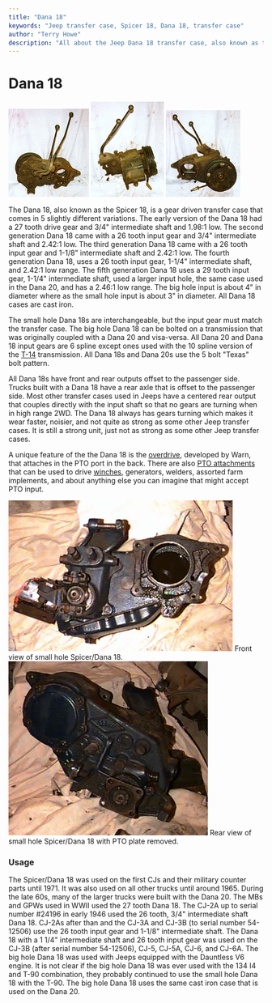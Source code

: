 ```yaml
---
title: "Dana 18"
keywords: "Jeep transfer case, Spicer 18, Dana 18, transfer case"
author: "Terry Howe"
description: "All about the Jeep Dana 18 transfer case, also known as the Spicer 18."
---
```

# Dana 18

![D18 front](../../img/xfer/d18f.jpg) ![D18 back](../../img/xfer/d18s.jpg) ![D18 back](../../img/xfer/d18b.jpg)

The Dana 18, also known as the Spicer 18, is a gear driven transfer case that comes in 5 slightly different variations. The early version of the Dana 18 had a 27 tooth drive gear and 3/4" intermediate shaft and 1.98:1 low. The second generation Dana 18 came with a 26 tooth input gear and 3/4" intermediate shaft and 2.42:1 low. The third generation Dana 18 came with a 26 tooth input gear and 1-1/8" intermediate shaft and 2.42:1 low. The fourth generation Dana 18, uses a 26 tooth input gear, 1-1/4" intermediate shaft, and 2.42:1 low range. The fifth generation Dana 18 uses a 29 tooth input gear, 1-1/4" intermediate shaft, used a larger input hole, the same case used in the Dana 20, and has a 2.46:1 low range. The big hole input is about 4" in diameter where as the small hole input is about 3" in diameter. All Dana 18 cases are cast iron.

The small hole Dana 18s are interchangeable, but the input gear must match the transfer case. The big hole Dana 18 can be bolted on a transmission that was originally coupled with a Dana 20 and visa-versa. All Dana 20 and Dana 18 input gears are 6 spline except ones used with the 10 spline version of the [ T-14](../../transmission/factory/t14.md) transmission. All Dana 18s and Dana 20s use the 5 bolt "Texas" bolt pattern.

All Dana 18s have front and rear outputs offset to the passenger side. Trucks built with a Dana 18 have a rear axle that is offset to the passenger side. Most other transfer cases used in Jeeps have a centered rear output that couples directly with the input shaft so that no gears are turning when in high range 2WD. The Dana 18 always has gears turning which makes it wear faster, noisier, and not quite as strong as some other Jeep transfer cases. It is still a strong unit, just not as strong as some other Jeep transfer cases.

A unique feature of the the Dana 18 is the [overdrive](../upgrades/warnod.md), developed by Warn, that attaches in the PTO port in the back. There are also [PTO attachments](../../winch/d18pto.md) that can be used to drive [winches](../../winch/index.md), generators, welders, assorted farm implements, and about anything else you can imagine that might accept PTO input.

![D18 front](../../img/xfer/d18front.jpg) Front view of small hole Spicer/Dana 18. ![D18 back](../../img/xfer/d18back.jpg) Rear view of small hole Spicer/Dana 18 with PTO plate removed.

### Usage

The Spicer/Dana 18 was used on the first CJs and their military counter parts until 1971. It was also used on all other trucks until around 1965. During the late 60s, many of the larger trucks were built with the Dana 20. The MBs and GPWs used in WWII used the 27 tooth Dana 18. The CJ-2A up to serial number #24196 in early 1946 used the 26 tooth, 3/4" intermediate shaft Dana 18. CJ-2As after than and the CJ-3A and CJ-3B (to serial number 54-12506) use the 26 tooth input gear and 1-1/8" intermediate shaft. The Dana 18 with a 1 1/4" intermediate shaft and 26 tooth input gear was used on the CJ-3B (after serial number 54-12506), CJ-5, CJ-5A, CJ-6, and CJ-6A. The big hole Dana 18 was used with Jeeps equipped with the Dauntless V6 engine. It is not clear if the big hole Dana 18 was ever used with the 134 I4 and T-90 combination, they probably continued to use the small hole Dana 18 with the T-90. The big hole Dana 18 uses the same cast iron case that is used on the Dana 20.